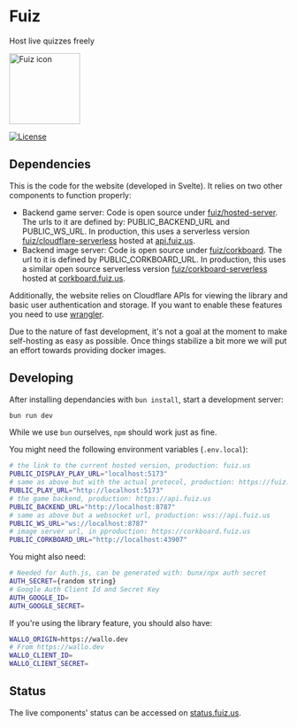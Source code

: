 # Fuiz

Host live quizzes freely

<img src="https://gitlab.com/fuiz/website/-/raw/main/static/favicon.svg?ref_type=heads" width="128" height="128" alt="Fuiz icon">

[![License](https://img.shields.io/gitlab/license/fuiz/website?style=for-the-badge)](https://gitlab.com/fuiz/website/-/raw/main/LICENSE)

## Dependencies

This is the code for the website (developed in Svelte). It relies on two other components to function properly:

- Backend game server: Code is open source under [fuiz/hosted-server](https://gitlab.com/fuiz/hosted-server). The urls to it are defined by: PUBLIC_BACKEND_URL and PUBLIC_WS_URL. In production, this uses a serverless version [fuiz/cloudflare-serverless](https://gitlab.com/fuiz/cloudflare-serverless) hosted at [api.fuiz.us](https://api.fuiz.us/).
- Backend image server: Code is open source under [fuiz/corkboard](https://gitlab.com/fuiz/corkboard). The url to it is defined by PUBLIC_CORKBOARD_URL. In production, this uses a similar open source serverless version [fuiz/corkboard-serverless](https://gitlab.com/fuiz/corkboard-serverless) hosted at [corkboard.fuiz.us](https://corkboard.fuiz.us/).

Additionally, the website relies on Cloudflare APIs for viewing the library and basic user authentication and storage. If you want to enable these features you need to use [wrangler](https://github.com/cloudflare/workers-sdk).

Due to the nature of fast development, it's not a goal at the moment to make self-hosting as easy as possible. Once things stabilize a bit more we will put an effort towards providing docker images.

## Developing

After installing dependancies with `bun install`, start a development server:

```bash
bun run dev
```

While we use `bun` ourselves, `npm` should work just as fine.

You might need the following environment variables (`.env.local`):

```bash
# the link to the current hosted version, production: fuiz.us
PUBLIC_DISPLAY_PLAY_URL="localhost:5173"
# same as above but with the actual protocol, production: https://fuiz.us
PUBLIC_PLAY_URL="http://localhost:5173"
# the game backend, production: https://api.fuiz.us
PUBLIC_BACKEND_URL="http://localhost:8787"
# same as above but a websocket url, production: wss://api.fuiz.us
PUBLIC_WS_URL="ws://localhost:8787"
# image server url, in pproduction: https://corkboard.fuiz.us
PUBLIC_CORKBOARD_URL="http://localhost:43907"
```

You might also need:

```bash
# Needed for Auth.js, can be generated with: bunx/npx auth secret
AUTH_SECRET={random string}
# Google Auth Client Id and Secret Key
AUTH_GOOGLE_ID=
AUTH_GOOGLE_SECRET=
```

If you're using the library feature, you should also have:

```bash
WALLO_ORIGIN=https://wallo.dev
# From https://wallo.dev
WALLO_CLIENT_ID=
WALLO_CLIENT_SECRET=
```

## Status

The live components' status can be accessed on [status.fuiz.us](https://status.fuiz.us/).
